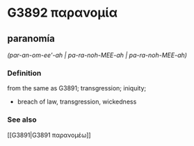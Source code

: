 # G3892 παρανομία

## paranomía

_(par-an-om-ee'-ah | pa-ra-noh-MEE-ah | pa-ra-noh-MEE-ah)_

### Definition

from the same as G3891; transgression; iniquity; 

- breach of law, transgression, wickedness

### See also

[[G3891|G3891 παρανομέω]]
